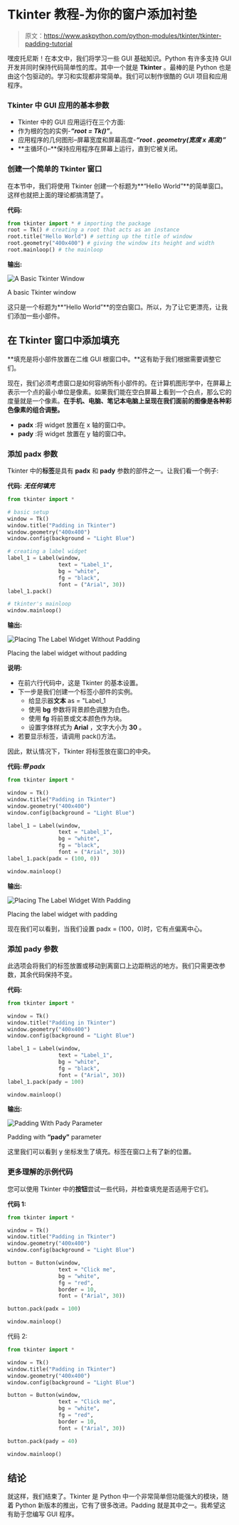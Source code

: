 # Tkinter 教程-为你的窗户添加衬垫

> 原文：<https://www.askpython.com/python-modules/tkinter/tkinter-padding-tutorial>

嘿皮托尼斯！在本文中，我们将学习一些 GUI 基础知识。Python 有许多支持 GUI 开发并同时保持代码简单性的库。其中一个就是 **Tkinter** 。最棒的是 Python 也是由这个包驱动的。学习和实现都非常简单。我们可以制作很酷的 GUI 项目和应用程序。

### **Tkinter 中 GUI 应用的基本参数**

*   Tkinter 中的 GUI 应用运行在三个方面:
*   作为根的包的实例-***“root = Tk()”***。
*   应用程序的几何图形–屏幕宽度和屏幕高度-***“root . geometry(宽度 x 高度)”***
*   **主循环()–**保持应用程序在屏幕上运行，直到它被关闭。

### 创建一个简单的 Tkinter 窗口

在本节中，我们将使用 Tkinter 创建一个标题为**“Hello World”**的简单窗口。这样也就把上面的理论都搞清楚了。

**代码:**

```py
from tkinter import * # importing the package
root = Tk() # creating a root that acts as an instance
root.title("Hello World") # setting up the title of window
root.geometry("400x400") # giving the window its height and width
root.mainloop() # the mainloop

```

**输出:**

![A Basic Tkinter Window](img/a598f8f1c469095d0a568fe3b3e6f914.png)

A basic Tkinter window

这只是一个标题为**“Hello World”**的空白窗口。所以，为了让它更漂亮，让我们添加一些小部件。

## 在 Tkinter 窗口中添加填充

**填充是将小部件放置在二维 GUI 根窗口中。**这有助于我们根据需要调整它们。

现在，我们必须考虑窗口是如何容纳所有小部件的。在计算机图形学中，在屏幕上表示一个点的最小单位是像素。如果我们能在空白屏幕上看到一个白点，那么它的度量就是一个像素。**在手机、电脑、笔记本电脑上呈现在我们面前的图像是各种彩色像素的组合调整。**

*   **padx** :将 widget 放置在 x 轴的窗口中。
*   **pady** :将 widget 放置在 y 轴的窗口中。

### **添加 padx 参数**

Tkinter 中的**标签**是具有 **padx** 和 **pady** 参数的部件之一。让我们看一个例子:

**代码:** ***无任何填充***

```py
from tkinter import *

# basic setup
window = Tk()
window.title("Padding in Tkinter")
window.geometry("400x400")
window.config(background = "Light Blue") 

# creating a label widget
label_1 = Label(window, 
                text = "Label_1",
                bg = "white",
                fg = "black",
                font = ("Arial", 30))
label_1.pack()

# tkinter's mainloop 
window.mainloop()

```

**输出:**

![Placing The Label Widget Without Padding](img/1a6f079399630a09bed8b70c3107610d.png)

Placing the label widget without padding

**说明:**

*   在前六行代码中，这是 Tkinter 的基本设置。
*   下一步是我们创建一个标签小部件的实例。
    *   给显示器**文本** as = "Label_1
    *   使用 **bg** 参数将背景颜色调整为白色。
    *   使用 **fg** 将前景或文本颜色作为块。
    *   设置字体样式为 **Arial** ，文字大小为 **30** 。
*   若要显示标签，请调用 pack()方法。

因此，默认情况下，Tkinter 将标签放在窗口的中央。

**代码:*带 padx***

```py
from tkinter import *

window = Tk()
window.title("Padding in Tkinter")
window.geometry("400x400")
window.config(background = "Light Blue")

label_1 = Label(window, 
                text = "Label_1",
                bg = "white",
                fg = "black",
                font = ("Arial", 30))
label_1.pack(padx = (100, 0))

window.mainloop()

```

**输出:**

![Placing The Label Widget With Padding](img/01f631fe8498982f8578d091c8c58a20.png)

Placing the label widget with padding

现在我们可以看到，当我们设置 padx = (100，0)时，它有点偏离中心。

### **添加 pady 参数**

此选项会将我们的标签放置或移动到离窗口上边距稍远的地方。我们只需更改参数，其余代码保持不变。

**代码:**

```py
from tkinter import *

window = Tk()
window.title("Padding in Tkinter")
window.geometry("400x400")
window.config(background = "Light Blue")

label_1 = Label(window, 
                text = "Label_1",
                bg = "white",
                fg = "black",
                font = ("Arial", 30))
label_1.pack(pady = 100)

window.mainloop()

```

**输出:**

![Padding With Pady Parameter](img/488833a5e8234f72a60f5f94e927a097.png)

Padding with **“pady”** parameter

这里我们可以看到 y 坐标发生了填充。标签在窗口上有了新的位置。

### **更多理解的示例代码**

您可以使用 Tkinter 中的**按钮**尝试一些代码，并检查填充是否适用于它们。

**代码 1:**

```py
from tkinter import *

window = Tk()
window.title("Padding in Tkinter")
window.geometry("400x400")
window.config(background = "Light Blue")

button = Button(window, 
                text = "Click me",
                bg = "white",
                fg = "red",
                border = 10,
                font = ("Arial", 30))

button.pack(padx = 100)

window.mainloop()

```

代码 2:

```py
from tkinter import *

window = Tk()
window.title("Padding in Tkinter")
window.geometry("400x400")
window.config(background = "Light Blue")

button = Button(window, 
                text = "Click me",
                bg = "white",
                fg = "red",
                border = 10,
                font = ("Arial", 30))

button.pack(pady = 40)

window.mainloop()

```

## 结论

就这样，我们结束了。Tkinter 是 Python 中一个非常简单但功能强大的模块，随着 Python 新版本的推出，它有了很多改进。Padding 就是其中之一。我希望这有助于您编写 GUI 程序。
